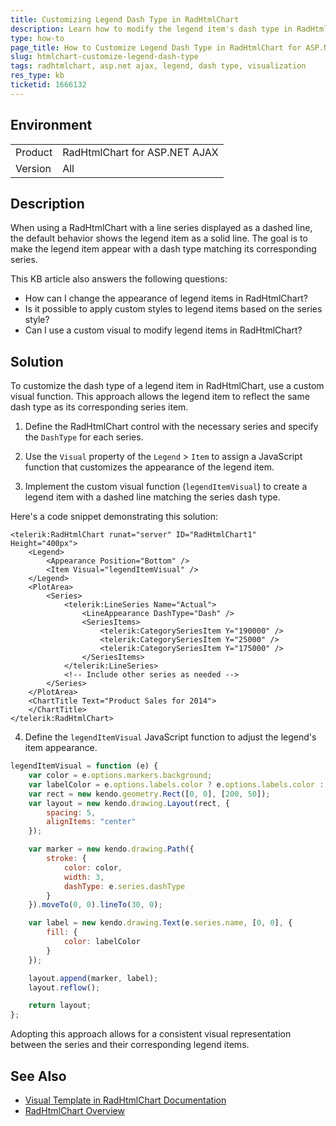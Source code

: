 ```yaml
---
title: Customizing Legend Dash Type in RadHtmlChart
description: Learn how to modify the legend item's dash type in RadHtmlChart to match the dash style of its corresponding series.
type: how-to
page_title: How to Customize Legend Dash Type in RadHtmlChart for ASP.NET AJAX
slug: htmlchart-customize-legend-dash-type
tags: radhtmlchart, asp.net ajax, legend, dash type, visualization
res_type: kb
ticketid: 1666132
---
```


## Environment

<table>
<tbody>
<tr>
<td>Product</td>
<td>RadHtmlChart for ASP.NET AJAX</td>
</tr>
<tr>
<td>Version</td>
<td>All</td>
</tr>
</tbody>
</table>

## Description

When using a RadHtmlChart with a line series displayed as a dashed line, the default behavior shows the legend item as a solid line. The goal is to make the legend item appear with a dash type matching its corresponding series.

This KB article also answers the following questions:
- How can I change the appearance of legend items in RadHtmlChart?
- Is it possible to apply custom styles to legend items based on the series style?
- Can I use a custom visual to modify legend items in RadHtmlChart?

## Solution

To customize the dash type of a legend item in RadHtmlChart, use a custom visual function. This approach allows the legend item to reflect the same dash type as its corresponding series item.

1. Define the RadHtmlChart control with the necessary series and specify the `DashType` for each series.

2. Use the `Visual` property of the `Legend` > `Item` to assign a JavaScript function that customizes the appearance of the legend item.

3. Implement the custom visual function (`legendItemVisual`) to create a legend item with a dashed line matching the series dash type.

Here's a code snippet demonstrating this solution:

````ASP.NET
<telerik:RadHtmlChart runat="server" ID="RadHtmlChart1" Height="400px">
    <Legend>
        <Appearance Position="Bottom" />
        <Item Visual="legendItemVisual" />
    </Legend>
    <PlotArea>
        <Series>
            <telerik:LineSeries Name="Actual">
                <LineAppearance DashType="Dash" />
                <SeriesItems>
                    <telerik:CategorySeriesItem Y="190000" />
                    <telerik:CategorySeriesItem Y="25000" />
                    <telerik:CategorySeriesItem Y="175000" />
                </SeriesItems>
            </telerik:LineSeries>
            <!-- Include other series as needed -->
        </Series>
    </PlotArea>
    <ChartTitle Text="Product Sales for 2014">
    </ChartTitle>
</telerik:RadHtmlChart>
````

4. Define the `legendItemVisual` JavaScript function to adjust the legend's item appearance.

````JavaScript
legendItemVisual = function (e) {
    var color = e.options.markers.background;
    var labelColor = e.options.labels.color ? e.options.labels.color : "#000";
    var rect = new kendo.geometry.Rect([0, 0], [200, 50]);
    var layout = new kendo.drawing.Layout(rect, {
        spacing: 5,
        alignItems: "center"
    });

    var marker = new kendo.drawing.Path({
        stroke: {
            color: color,
            width: 3,
            dashType: e.series.dashType
        }
    }).moveTo(0, 0).lineTo(30, 0);

    var label = new kendo.drawing.Text(e.series.name, [0, 0], {
        fill: {
            color: labelColor
        }
    });

    layout.append(marker, label);
    layout.reflow();

    return layout;
};
````

Adopting this approach allows for a consistent visual representation between the series and their corresponding legend items.

## See Also

- [Visual Template in RadHtmlChart Documentation](https://docs.telerik.com/devtools/aspnet-ajax/controls/htmlchart/functionality/visual-template#visual-template)
- [RadHtmlChart Overview](https://docs.telerik.com/devtools/aspnet-ajax/controls/htmlchart/overview)
